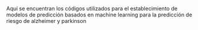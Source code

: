 Aquí se encuentran los códigos utilizados para el establecimiento de modelos de predicción basados en machine learning para la predicción de riesgo de alzheimer y parkinson
